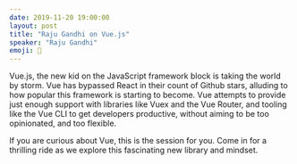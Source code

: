```yaml
---
date: 2019-11-20 19:00:00
layout: post
title: "Raju Gandhi on Vue.js"
speaker: "Raju Gandhi"
emoji: 🎤
---
```


Vue.js, the new kid on the JavaScript framework block is taking the world by storm. Vue has bypassed React in their count of Github stars, alluding to how popular this framework is starting to become. Vue attempts to provide just enough support with libraries like Vuex and the Vue Router, and tooling like the Vue CLI to get developers productive, without aiming to be too opinionated, and too flexible.

If you are curious about Vue, this is the session for you. Come in for a thrilling ride as we explore this fascinating new library and mindset.
